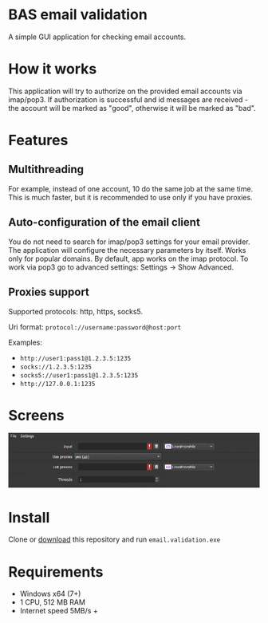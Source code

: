 # BAS email validation

A simple GUI application for checking email accounts.

# How it works

This application will try to authorize on the provided email accounts via imap/pop3. If authorization is successful and id messages are received - the account will be marked as "good", otherwise it will be marked as "bad".

# Features
## Multithreading

For example, instead of one account, 10 do the same job at the same time. This is much faster, but it is recommended to use only if you have proxies.

## Auto-configuration of the email client

You do not need to search for imap/pop3 settings for your email provider. The application will configure the necessary parameters by itself. Works only for popular domains.
By default, app works on the imap protocol. To work via pop3 go to advanced settings: Settings -> Show Advanced.

## Proxies support

Supported protocols: http, https, socks5.

Uri format: `protocol://username:password@host:port`

Examples:

-   `http://user1:pass1@1.2.3.5:1235`
-   `socks://1.2.3.5:1235`
-   `socks5://user1:pass1@1.2.3.5:1235`
-   `http://127.0.0.1:1235`

# Screens

![tab.accounts](./src-docs/tab.main.png)

# Install

Clone or [download](https://github.com/Sadzurami/BasEmailValidation/archive/refs/heads/main.zip) this repository and run `email.validation.exe`

# Requirements

-   Windows x64 (7+)
-   1 CPU, 512 MB RAM
-   Internet speed 5MB/s +
